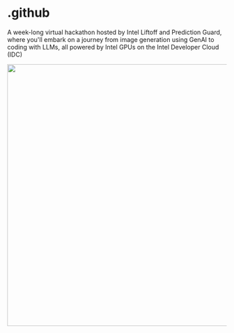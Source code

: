 # .github
 A week-long virtual hackathon hosted by Intel Liftoff and Prediction Guard, where you'll embark on a journey from image generation using GenAI to coding with LLMs, all powered by Intel GPUs on the Intel Developer Cloud (IDC)


 <div align=center>
<img src=https://github.com/adventofgenai/.github/assets/786476/dc32e461-3e55-48bc-94b7-ccc1848f88ce/ width=600>
 </div>
